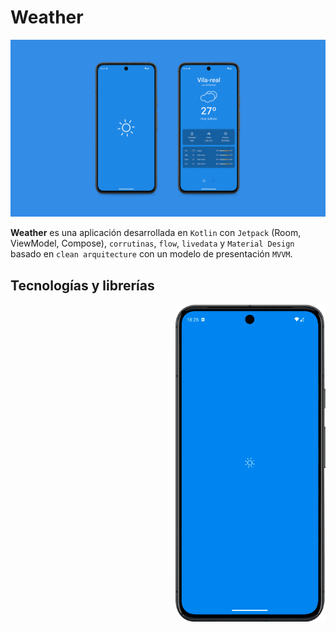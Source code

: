 # Weather

![Screenshot de la app](./app/assets/screenshots/weather_github_cover.jpg)

**Weather** es una aplicación desarrollada en `Kotlin` con `Jetpack` (Room, ViewModel, Compose), `corrutinas`, `flow`, `livedata` y `Material Design` basado en `clean arquitecture` con un modelo de presentación `MVVM`.

## Tecnologías y librerías

<p float="right">
  <img src="./app/assets/screenshots/weather_gif.gif" width="240px" align="right" style="margin-left: 20px;" />
</p>